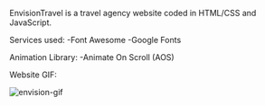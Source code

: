 EnvisionTravel is a travel agency website coded in HTML/CSS and JavaScript.

Services used: 
    -Font Awesome
    -Google Fonts

Animation Library: 
    -Animate On Scroll (AOS)
    
Website GIF:

![envision-gif](https://user-images.githubusercontent.com/62028550/201381863-224e4d00-19c1-475d-8c44-c0ba3af4edbc.gif)

